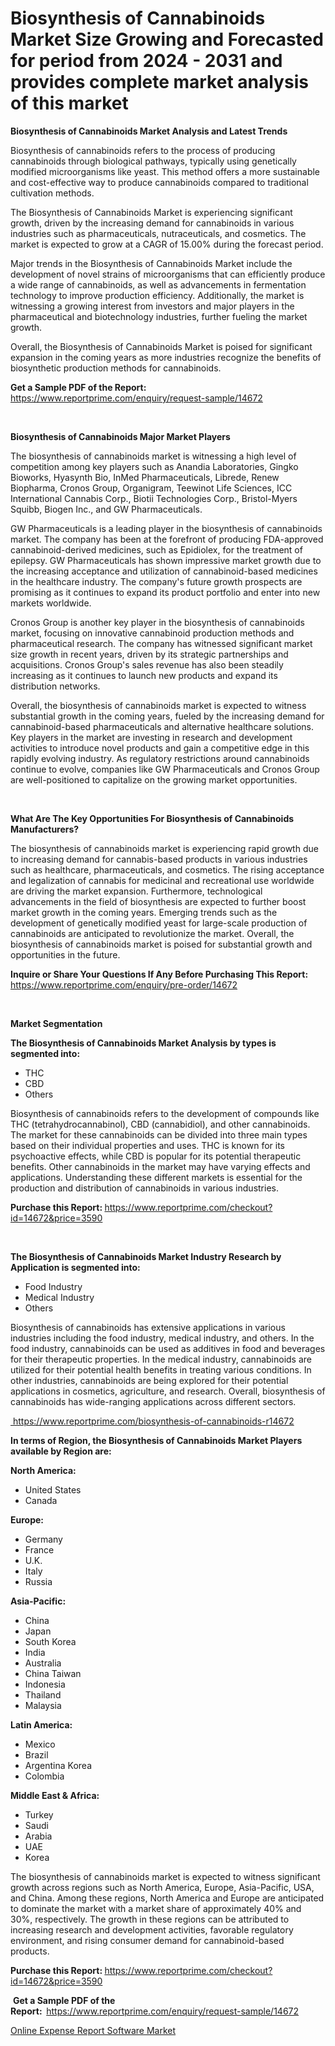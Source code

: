 <p><h1>Biosynthesis of Cannabinoids Market Size Growing and Forecasted for period from 2024 - 2031 and provides complete market analysis of this market</h1></p><p><strong>Biosynthesis of Cannabinoids Market Analysis and Latest Trends</strong></p>
<p><p>Biosynthesis of cannabinoids refers to the process of producing cannabinoids through biological pathways, typically using genetically modified microorganisms like yeast. This method offers a more sustainable and cost-effective way to produce cannabinoids compared to traditional cultivation methods.</p><p>The Biosynthesis of Cannabinoids Market is experiencing significant growth, driven by the increasing demand for cannabinoids in various industries such as pharmaceuticals, nutraceuticals, and cosmetics. The market is expected to grow at a CAGR of 15.00% during the forecast period.</p><p>Major trends in the Biosynthesis of Cannabinoids Market include the development of novel strains of microorganisms that can efficiently produce a wide range of cannabinoids, as well as advancements in fermentation technology to improve production efficiency. Additionally, the market is witnessing a growing interest from investors and major players in the pharmaceutical and biotechnology industries, further fueling the market growth.</p><p>Overall, the Biosynthesis of Cannabinoids Market is poised for significant expansion in the coming years as more industries recognize the benefits of biosynthetic production methods for cannabinoids.</p></p>
<p><strong>Get a Sample PDF of the Report:&nbsp;</strong> <a href="https://www.reportprime.com/enquiry/request-sample/14672">https://www.reportprime.com/enquiry/request-sample/14672</a></p>
<p>&nbsp;</p>
<p><strong>Biosynthesis of Cannabinoids Major Market Players</strong></p>
<p><p>The biosynthesis of cannabinoids market is witnessing a high level of competition among key players such as Anandia Laboratories, Gingko Bioworks, Hyasynth Bio, InMed Pharmaceuticals, Librede, Renew Biopharma, Cronos Group, Organigram, Teewinot Life Sciences, ICC International Cannabis Corp., Biotii Technologies Corp., Bristol-Myers Squibb, Biogen Inc., and GW Pharmaceuticals.</p><p>GW Pharmaceuticals is a leading player in the biosynthesis of cannabinoids market. The company has been at the forefront of producing FDA-approved cannabinoid-derived medicines, such as Epidiolex, for the treatment of epilepsy. GW Pharmaceuticals has shown impressive market growth due to the increasing acceptance and utilization of cannabinoid-based medicines in the healthcare industry. The company's future growth prospects are promising as it continues to expand its product portfolio and enter into new markets worldwide.</p><p>Cronos Group is another key player in the biosynthesis of cannabinoids market, focusing on innovative cannabinoid production methods and pharmaceutical research. The company has witnessed significant market size growth in recent years, driven by its strategic partnerships and acquisitions. Cronos Group's sales revenue has also been steadily increasing as it continues to launch new products and expand its distribution networks.</p><p>Overall, the biosynthesis of cannabinoids market is expected to witness substantial growth in the coming years, fueled by the increasing demand for cannabinoid-based pharmaceuticals and alternative healthcare solutions. Key players in the market are investing in research and development activities to introduce novel products and gain a competitive edge in this rapidly evolving industry. As regulatory restrictions around cannabinoids continue to evolve, companies like GW Pharmaceuticals and Cronos Group are well-positioned to capitalize on the growing market opportunities.</p></p>
<p>&nbsp;</p>
<p><strong>What Are The Key Opportunities For Biosynthesis of Cannabinoids Manufacturers?</strong></p>
<p><p>The biosynthesis of cannabinoids market is experiencing rapid growth due to increasing demand for cannabis-based products in various industries such as healthcare, pharmaceuticals, and cosmetics. The rising acceptance and legalization of cannabis for medicinal and recreational use worldwide are driving the market expansion. Furthermore, technological advancements in the field of biosynthesis are expected to further boost market growth in the coming years. Emerging trends such as the development of genetically modified yeast for large-scale production of cannabinoids are anticipated to revolutionize the market. Overall, the biosynthesis of cannabinoids market is poised for substantial growth and opportunities in the future.</p></p>
<p><strong>Inquire or Share Your Questions If Any Before Purchasing This Report:</strong> <a href="https://www.reportprime.com/enquiry/pre-order/14672">https://www.reportprime.com/enquiry/pre-order/14672</a></p>
<p>&nbsp;</p>
<p><strong>Market Segmentation</strong></p>
<p><strong>The Biosynthesis of Cannabinoids Market Analysis by types is segmented into:</strong></p>
<p><ul><li>THC</li><li>CBD</li><li>Others</li></ul></p>
<p><p>Biosynthesis of cannabinoids refers to the development of compounds like THC (tetrahydrocannabinol), CBD (cannabidiol), and other cannabinoids. The market for these cannabinoids can be divided into three main types based on their individual properties and uses. THC is known for its psychoactive effects, while CBD is popular for its potential therapeutic benefits. Other cannabinoids in the market may have varying effects and applications. Understanding these different markets is essential for the production and distribution of cannabinoids in various industries.</p></p>
<p><strong>Purchase this Report:&nbsp;</strong><a href="https://www.reportprime.com/checkout?id=14672&price=3590">https://www.reportprime.com/checkout?id=14672&price=3590</a></p>
<p>&nbsp;</p>
<p><strong>The Biosynthesis of Cannabinoids Market Industry Research by Application is segmented into:</strong></p>
<p><ul><li>Food Industry</li><li>Medical Industry</li><li>Others</li></ul></p>
<p><p>Biosynthesis of cannabinoids has extensive applications in various industries including the food industry, medical industry, and others. In the food industry, cannabinoids can be used as additives in food and beverages for their therapeutic properties. In the medical industry, cannabinoids are utilized for their potential health benefits in treating various conditions. In other industries, cannabinoids are being explored for their potential applications in cosmetics, agriculture, and research. Overall, biosynthesis of cannabinoids has wide-ranging applications across different sectors.</p></p>
<p><a href="https://www.reportprime.com/biosynthesis-of-cannabinoids-r14672">&nbsp;https://www.reportprime.com/biosynthesis-of-cannabinoids-r14672</a></p>
<p><strong>In terms of Region, the Biosynthesis of Cannabinoids Market Players available by Region are:</strong></p>
<p>
    <p> <strong> North America: </strong>
        <ul>
            <li>United States</li>
            <li>Canada</li>
        </ul>
        </p> 
    <p> <strong> Europe: </strong>
        <ul>
            <li>Germany</li>
            <li>France</li>
            <li>U.K.</li>
            <li>Italy</li>
            <li>Russia</li>
        </ul>
        </p> 
    <p> <strong> Asia-Pacific: </strong>
        <ul>
            <li>China</li>
            <li>Japan</li>
            <li>South Korea</li>
            <li>India</li>
            <li>Australia</li>
            <li>China Taiwan</li>
            <li>Indonesia</li>
            <li>Thailand</li>
            <li>Malaysia</li>
        </ul>
        </p> 
    <p> <strong> Latin America: </strong>
        <ul>
            <li>Mexico</li>
            <li>Brazil</li>
            <li>Argentina Korea</li>
            <li>Colombia</li>
        </ul>
        </p> 
    <p> <strong> Middle East & Africa: </strong>
        <ul>
            <li>Turkey</li>
            <li>Saudi</li>
            <li>Arabia</li>
            <li>UAE</li>
            <li>Korea</li>
        </ul>
    </p>
    </p>
<p><p>The biosynthesis of cannabinoids market is expected to witness significant growth across regions such as North America, Europe, Asia-Pacific, USA, and China. Among these regions, North America and Europe are anticipated to dominate the market with a market share of approximately 40% and 30%, respectively. The growth in these regions can be attributed to increasing research and development activities, favorable regulatory environment, and rising consumer demand for cannabinoid-based products.</p></p>
<p><strong>Purchase this Report: </strong><a href="https://www.reportprime.com/checkout?id=14672&price=3590">https://www.reportprime.com/checkout?id=14672&price=3590</a></p>
<p>&nbsp;<strong>Get a Sample PDF of the Report:&nbsp;&nbsp;</strong><a href="https://www.reportprime.com/enquiry/request-sample/14672">https://www.reportprime.com/enquiry/request-sample/14672</a></p>
<p><strong></strong></p>
<p><p><a href="https://github.com/nicholepatriciadoylenwnrjr0/Market-Research-Report-List-3/blob/main/online-expense-report-software-market.md">Online Expense Report Software Market</a></p></p>